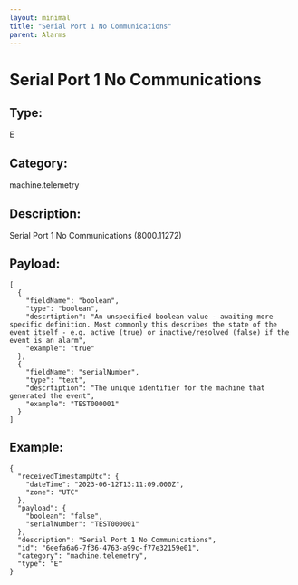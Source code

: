 ```yaml
---
layout: minimal
title: "Serial Port 1 No Communications"
parent: Alarms
---
```


# Serial Port 1 No Communications

## Type:

E

## Category:

machine.telemetry

## Description: 

Serial Port 1 No Communications (8000.11272)

## Payload:

```
[
  {
    "fieldName": "boolean",
    "type": "boolean",
    "descrtiption": "An unspecified boolean value - awaiting more specific definition. Most commonly this describes the state of the event itself - e.g. active (true) or inactive/resolved (false) if the event is an alarm",
    "example": "true"
  },
  {
    "fieldName": "serialNumber",
    "type": "text",
    "descrtiption": "The unique identifier for the machine that generated the event",
    "example": "TEST000001"
  }
]
```

## Example:

```
{
  "receivedTimestampUtc": {
    "dateTime": "2023-06-12T13:11:09.000Z",
    "zone": "UTC"
  },
  "payload": {
    "boolean": "false",
    "serialNumber": "TEST000001"
  },
  "description": "Serial Port 1 No Communications",
  "id": "6eefa6a6-7f36-4763-a99c-f77e32159e01",
  "category": "machine.telemetry",
  "type": "E"
}
```
